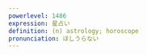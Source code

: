 ```yaml
---
powerlevel: 1486
expression: 星占い
definition: (n) astrology; horoscope
pronunciation: ほしうらない
---
```

